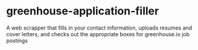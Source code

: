 # greenhouse-application-filler
A web scrapper that fills in your contact information, uploads resumes and cover letters, and checks out the appropriate boxes for greenhouse.io job postings 
